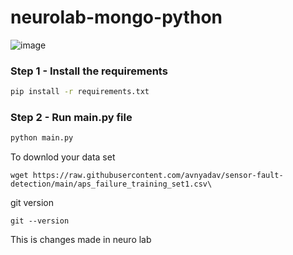 # neurolab-mongo-python

![image](https://user-images.githubusercontent.com/57321948/196933065-4b16c235-f3b9-4391-9cfe-4affcec87c35.png)

### Step 1 - Install the requirements

```bash
pip install -r requirements.txt
```

### Step 2 - Run main.py file

```bash
python main.py
```

To downlod your data set 
```
wget https://raw.githubusercontent.com/avnyadav/sensor-fault-detection/main/aps_failure_training_set1.csv\
```

git version
```
git --version
```

This is changes made in neuro lab


